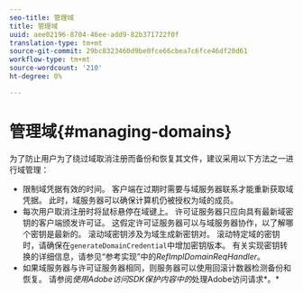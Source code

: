 ```yaml
---
seo-title: 管理域
title: 管理域
uuid: aee02196-8704-46ee-add9-82b371722f0f
translation-type: tm+mt
source-git-commit: 29bc8323460d9be0fce66cbea7c6fce46df20d61
workflow-type: tm+mt
source-wordcount: '210'
ht-degree: 0%

---
```



# 管理域{#managing-domains}

为了防止用户为了绕过域取消注册而备份和恢复其文件，建议采用以下方法之一进行域管理：

* 限制域凭据有效的时间。 客户端在过期时需要与域服务器联系才能重新获取域凭据。 此时，域服务器可以确保计算机仍被授权为域的成员。
* 每次用户取消注册时将鼠标悬停在域键上。 许可证服务器只应向具有最新域密钥的客户端颁发许可证。 这假定许可证服务器可以与域服务器协作，以了解哪个密钥是最新的。 滚动域密钥涉及为域生成新密钥对。 滚动特定域的密钥时，请确保在`generateDomainCredential`中增加密钥版本。 有关实现密钥转换的详细信息，请参见“参考实现”中的&#x200B;*RefImplDomainReqHandler*。
* 如果域服务器与许可证服务器相同，则服务器可以使用回滚计数器检测备份和恢复。 请参阅&#x200B;*使用Adobe访问SDK保护内容中的*处理Adobe访问请求*。*

